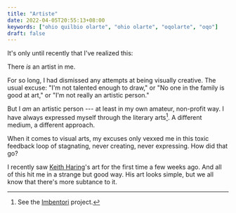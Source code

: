 ```yaml
---
title: "Artiste"
date: 2022-04-05T20:55:13+08:00
keywords: ["ohio quilbio olarte", "ohio olarte", "oqolarte", "oqo"]
draft: false
---
```

It's only until recently that I've realized this:

There *is* an artist in me.

For so long, I had dismissed any attempts at being visually creative.
The usual excuse: "I'm not talented enough to draw," or
"No one in the family is good at art," or
"I'm not really an artistic person."

But I *am* an artistic person --- at least in my own amateur, non-profit way.
I have always expressed myself through the literary arts[^imbentori].
A different medium, a different approach.

When it comes to visual arts,
my excuses only vexxed me in this toxic feedback loop of stagnating,
never creating, never expressing.
How did that go?

I recently saw [Keith Haring](https://haring.com)'s art for the first time a few
weeks ago.
And all of this hit me in a strange but good way.
His art looks simple,
but we all know that there's more subtance to it.


[^imbentori]: See the [Imbentori](/imbentori) project.
